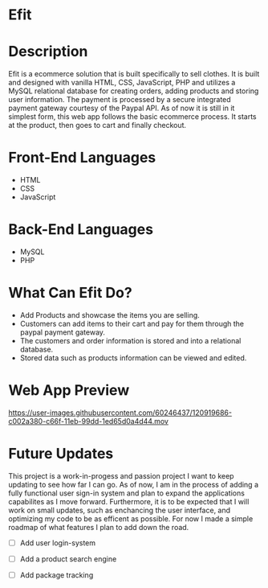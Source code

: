 
# Efit

# Description
Efit is a ecommerce solution that is built specifically to sell clothes. It is built and designed with vanilla HTML, CSS, JavaScript, PHP and utilizes a MySQL relational database for creating orders, adding products and storing user information. The payment is processed by a secure integrated payment gateway courtesy of the Paypal API. As of now it is still in it simplest form, this web app follows the basic ecommerce process. It starts at the product, then goes to cart and finally checkout.

# Front-End Languages
- HTML
- CSS
- JavaScript

# Back-End Languages
- MySQL
- PHP

# What Can Efit Do?
- Add Products and showcase the items you are selling.
- Customers can add items to their cart and pay for them through the paypal payment gateway.
- The customers and order information is stored and into a relational database. 
- Stored data such as products information can be viewed and edited.

# Web App Preview
https://user-images.githubusercontent.com/60246437/120919686-c002a380-c66f-11eb-99dd-1ed65d0a4d44.mov

# Future Updates
This project is a work-in-progess and passion project I want to keep updating to see how far I can go. As of now, I am in the process of adding a fully functional user sign-in system and plan to expand the applications capabilites as I move forward. Furthermore, it is to be expected that I will work on small updates, such as enchancing the user interface, and optimizing my code to be as efficent as possible. For now I made a simple roadmap of what features I plan to add down the road.

- [ ] Add user login-system
- [ ] Add a product search engine
- [ ] Add package tracking


